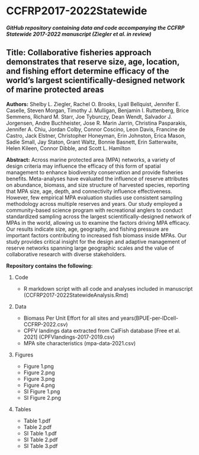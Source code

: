# CCFRP2017-2022Statewide

##### GitHub repository containing data and code accompanying the CCFRP Statewide 2017-2022 manuscript (Ziegler et al. in review)

## Title: Collaborative fisheries approach demonstrates that reserve size, age, location, and fishing effort determine efficacy of the world’s largest scientifically-designed network of marine protected areas

**Authors:** Shelby L. Ziegler, Rachel O. Brooks, Lyall Bellquist, Jennifer E. Caselle, Steven Morgan, Timothy J. Mulligan, Benjamin I. Ruttenberg, Brice Semmens, Richard M. Starr, Joe Tyburczy, Dean Wendt, Salvador J. Jorgensen, Andre Buchheister, Jose R. Marin Jarrin, Christina Pasparakis, Jennifer A. Chiu, Jordan Colby, Connor Coscino, Leon Davis, Francine de Castro, Jack Elstner, Christopher Honeyman, Erin Johnston, Erica Mason, Sadie Small, Jay Staton, Grant Waltz, Bonnie Basnett,  Erin Satterwaite, Helen Kileen, Connor Dibble, and Scott L. Hamilton

**Abstract:** Across marine protected area (MPA) networks, a variety of design criteria may influence the efficacy of this form of spatial management to enhance biodiversity conservation and provide fisheries benefits. Meta-analyses have evaluated the influence of reserve attributes on abundance, biomass, and size structure of harvested species, reporting that MPA size, age, depth, and connectivity influence effectiveness. However, few empirical MPA evaluation studies use consistent sampling methodology across multiple reserves and years. Our study employed a community-based science program with recreational anglers to conduct standardized sampling across the largest scientifically-designed network of MPAs in the world, allowing us to examine the factors driving MPA efficacy. Our results indicate size, age, geography, and fishing pressure are important factors contributing to increased fish biomass inside MPAs. Our study provides critical insight for the design and adaptive management of reserve networks spanning large geographic scales and the value of collaborative research with diverse stakeholders.

**Repository contains the following:**

1. Code
   - R markdown script with all code and analyses included in manuscript (CCFRP2017-2022StatewideAnalysis.Rmd)
   
2. Data
   - Biomass Per Unit Effort for all sites and years(BPUE-per-IDcell-CCFRP-2022.csv)
   - CPFV landings data extracted from CalFish database [Free et al. 2021] (CPFVlandings-2017-2019.csv)
   - MPA site characteristics (mpa-data-2021.csv)
   
3. Figures
   - Figure 1.png
   - Figure 2.png
   - Figure 3.png
   - Figure 4.png
   - SI Figure 1.png
   - SI Figure 2.png

4. Tables 
   - Table 1.pdf
   - Table 2.pdf
   - SI Table 1.pdf
   - SI Table 2.pdf
   - SI Table 3.pdf
